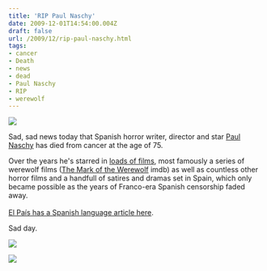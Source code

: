 ```yaml
---
title: 'RIP Paul Naschy'
date: 2009-12-01T14:54:00.004Z
draft: false
url: /2009/12/rip-paul-naschy.html
tags: 
- cancer
- Death
- news
- dead
- Paul Naschy
- RIP
- werewolf
---
```


![](/blogspot/AVvXsEhzu2G7YZzJQ9C06cL_Tlh5aPHsqXSdnKhJAMlVHRRf4M9tR28Iub3OuBu6zfhHd3iI8GH7IUQRBLrmTZxFjWDTkPpaB4CUutVpRULsJGSbF6EJZULZknYB5R9GQruq4m2bgl_8yWWSU2M/s800/PDVD_252.jpg)  
  
  
Sad, sad news today that Spanish horror writer, director and star [Paul Naschy](http://en.wikipedia.org/wiki/Paul_Naschy) has died from cancer at the age of 75.  
  
Over the years he's starred in [loads of films](http://www.imdb.com/name/nm0596701/), most famously a series of werewolf films ([The Mark of the Werewolf](http://www.imdb.com/title/tt0063275/) imdb) as well as countless other horror films and a handfull of satires and dramas set in Spain, which only became possible as the years of Franco-era Spanish censorship faded away.  
[  
El País has a Spanish language article here](http://www.elpais.com/articulo/cultura/Fallece/75/anos/actor/Paul/Naschy/icono/terror/elpepucul/20091201elpepucul_5/Tes).  
  
Sad day.  
  

[![](http://bayimg.com/image/caeblaacn.jpg)](http://bayimg.com/image/caeblaacn.jpg)  

  
![](/blogspot/AVvXsEh4yq8eSWaYYAw8R_yIvpyH71s_ZnpZh8RbwmihhGJdR39kG9XBSaqX17-WJqrDWxGwfSXDNugfJxxmmlGecoMb8vkBzx9B6vjXgGfo1c7JLF_bl0wnqc4jPzlhAyntRPH4bZAY3AY8vuk/s800/Naschy.jpg)